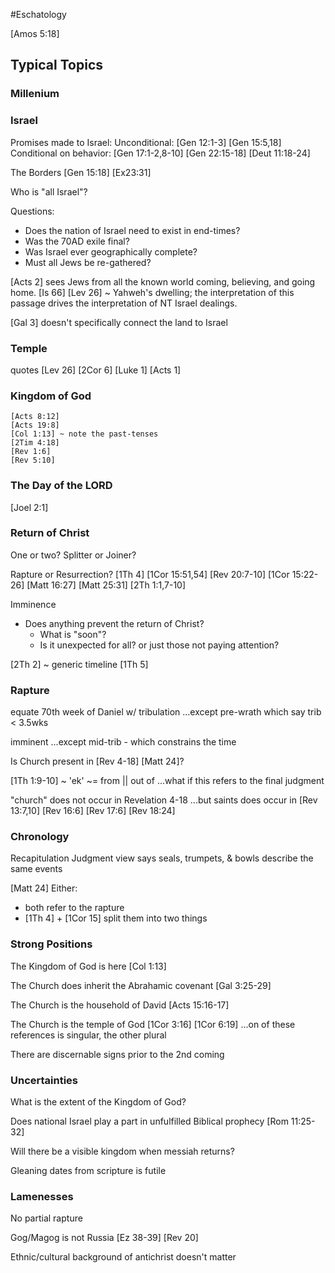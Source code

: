 #Eschatology


[Amos 5:18]


## Typical Topics

### Millenium


### Israel
Promises made to Israel:
	Unconditional:
		[Gen 12:1-3]
		[Gen 15:5,18]
	Conditional on behavior:
		[Gen 17:1-2,8-10]
		[Gen 22:15-18]
		[Deut 11:18-24]

The Borders
	[Gen 15:18]
	[Ex23:31]

Who is "all Israel"?

Questions:
- Does the nation of Israel need to exist in end-times?
- Was the 70AD exile final?
- Was Israel ever geographically complete?
- Must all Jews be re-gathered?

[Acts 2] sees Jews from all the known world coming, believing, and going home.  [Is 66]
[Lev 26] ~ Yahweh's dwelling; the interpretation of this passage drives the interpretation of NT Israel dealings.

[Gal 3] doesn't specifically connect the land to Israel


### Temple
quotes [Lev 26]
	[2Cor 6]
	[Luke 1]
	[Acts 1]


### Kingdom of God
	[Acts 8:12]
	[Acts 19:8]
	[Col 1:13] ~ note the past-tenses
	[2Tim 4:18]
	[Rev 1:6]
	[Rev 5:10]


### The Day of the LORD
[Joel 2:1]


### Return of Christ
One or two?  Splitter or Joiner?

Rapture or Resurrection?
[1Th 4]
[1Cor 15:51,54]
[Rev 20:7-10]
[1Cor 15:22-26]
[Matt 16:27]
[Matt 25:31]
[2Th 1:1,7-10]

Imminence
- Does anything prevent the return of Christ?
	- What is "soon"?
	- Is it unexpected for all? or just those not paying attention?

[2Th 2] ~ generic timeline
[1Th 5]


### Rapture
equate 70th week of Daniel w/ tribulation
...except pre-wrath which say trib < 3.5wks

imminent
...except mid-trib - which constrains the time

Is Church present in [Rev 4-18]
[Matt 24]?

[1Th 1:9-10] ~ 'ek' ~= from || out of
...what if this refers to the final judgment

"church" does not occur in Revelation 4-18
...but saints does occur in [Rev 13:7,10] [Rev 16:6] [Rev 17:6] [Rev 18:24]


### Chronology
Recapitulation Judgment view says seals, trumpets, & bowls describe the same events

[Matt 24]
Either:
- both refer to the rapture
- [1Th 4] + [1Cor 15] split them into two things


### Strong Positions
The Kingdom of God is here [Col 1:13]

The Church does inherit the Abrahamic covenant [Gal 3:25-29]

The Church is the household of David [Acts 15:16-17]

The Church is the temple of God [1Cor 3:16] [1Cor 6:19]
...on of these references is singular, the other plural

There are discernable signs prior to the 2nd coming


### Uncertainties
What is the extent of the Kingdom of God?

Does national Israel play a part in unfulfilled Biblical prophecy [Rom 11:25-32]

Will there be a visible kingdom when messiah returns?

Gleaning dates from scripture is futile


### Lamenesses
No partial rapture

Gog/Magog is not Russia [Ez 38-39] [Rev 20]

Ethnic/cultural background of antichrist doesn't matter
